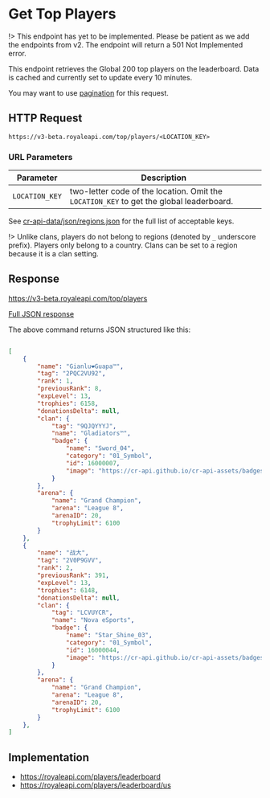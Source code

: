 # Get Top Players

!> This endpoint has yet to be implemented. Please be patient as we add the endpoints from v2. The endpoint will return a 501 Not Implemented error.

This endpoint retrieves the Global 200 top players on the leaderboard. Data is cached and currently set to update every 10 minutes.

You may want to use [pagination](pagination) for this request.

## HTTP Request

`https://v3-beta.royaleapi.com/top/players/<LOCATION_KEY>`

### URL Parameters

Parameter | Description
--- | ---
`LOCATION_KEY` | two-letter code of the location. Omit the `LOCATION_KEY` to get the global leaderboard.

 See [cr-api-data/json/regions.json](https://github.com/RoyaleAPI/cr-api-data/blob/master/json/regions.json) for the full list of acceptable keys.

 !> Unlike clans, players do not belong to regions (denoted by `_` underscore prefix). Players only belong to a country. Clans can be set to a region because it is a clan setting.

## Response

https://v3-beta.royaleapi.com/top/players

<a href="/json/top_players.json">Full JSON response</a>

The above command returns JSON structured like this:

```json

[
    {
        "name": "Gianlu❤️Guapa™",
        "tag": "2PQC2VU92",
        "rank": 1,
        "previousRank": 8,
        "expLevel": 13,
        "trophies": 6158,
        "donationsDelta": null,
        "clan": {
            "tag": "9QJQYYYJ",
            "name": "Gladiators™️",
            "badge": {
                "name": "Sword_04",
                "category": "01_Symbol",
                "id": 16000007,
                "image": "https://cr-api.github.io/cr-api-assets/badges/Sword_04.png"
            }
        },
        "arena": {
            "name": "Grand Champion",
            "arena": "League 8",
            "arenaID": 20,
            "trophyLimit": 6100
        }
    },
    {
        "name": "战大",
        "tag": "2V0P9GVV",
        "rank": 2,
        "previousRank": 391,
        "expLevel": 13,
        "trophies": 6148,
        "donationsDelta": null,
        "clan": {
            "tag": "LCVUYCR",
            "name": "Nova eSports",
            "badge": {
                "name": "Star_Shine_03",
                "category": "01_Symbol",
                "id": 16000044,
                "image": "https://cr-api.github.io/cr-api-assets/badges/Star_Shine_03.png"
            }
        },
        "arena": {
            "name": "Grand Champion",
            "arena": "League 8",
            "arenaID": 20,
            "trophyLimit": 6100
        }
    },
]
```

## Implementation

- https://royaleapi.com/players/leaderboard
- https://royaleapi.com/players/leaderboard/us
